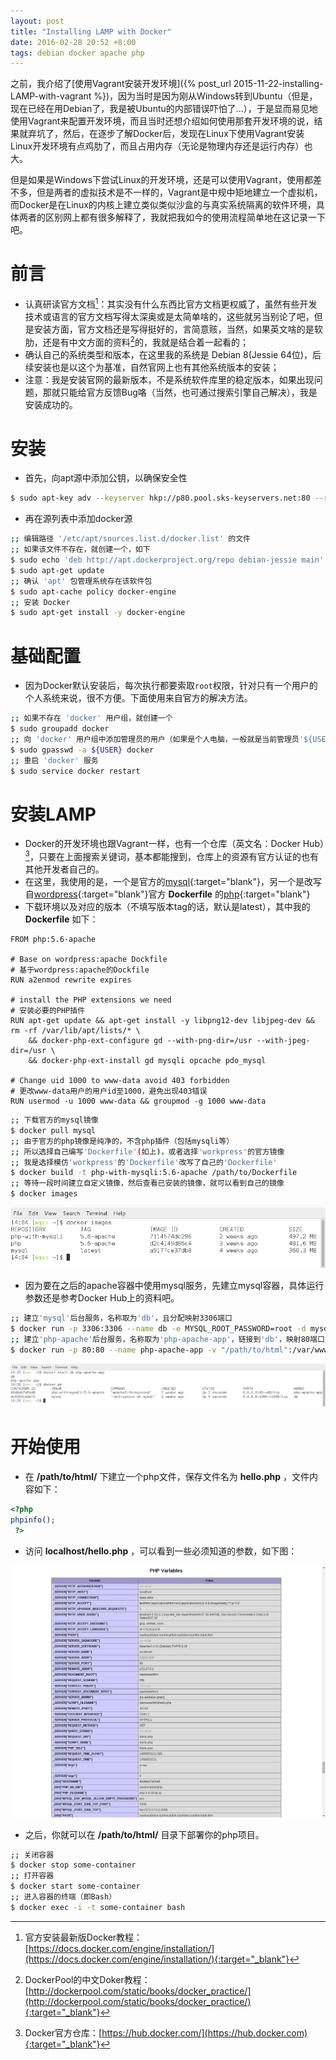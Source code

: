 ```yaml
---
layout: post
title: "Installing LAMP with Docker"
date: 2016-02-28 20:52 +8:00
tags: debian docker apache php
---
```


之前，我介绍了[使用Vagrant安装开发环境]({% post_url 2015-11-22-installing-LAMP-with-vagrant %})，因为当时是因为刚从Windows转到Ubuntu（但是，现在已经在用Debian了，我是被Ubuntu的内部错误吓怕了...），于是显而易见地使用Vagrant来配置开发环境，而且当时还想介绍如何使用那套开发环境的说，结果就弃坑了，然后，在逐步了解Docker后，发现在Linux下使用Vagrant安装Linux开发环境有点鸡肋了，而且占用内存（无论是物理内存还是运行内存）也大。    

但是如果是Windows下尝试Linux的开发环境，还是可以使用Vagrant，使用都差不多，但是两者的虚拟技术是不一样的，Vagrant是中规中矩地建立一个虚拟机，而Docker是在Linux的内核上建立类似类似沙盒的与真实系统隔离的软件环境，具体两者的区别网上都有很多解释了，我就把我如今的使用流程简单地在这记录一下吧。    

前言
====
* 认真研读官方文档[^official-doc]：其实没有什么东西比官方文档更权威了，虽然有些开发技术或语言的官方文档写得太深奥或是太简单啥的，这些就另当别论了吧，但是安装方面，官方文档还是写得挺好的，言简意赅，当然，如果英文啥的是软肋，还是有中文方面的资料[^dockerpool]的，我就是结合着一起看的；    
* 确认自己的系统类型和版本，在这里我的系统是 Debian 8(Jessie 64位)，后续安装也是以这个为基准，自然官网上也有其他系统版本的安装；    
* 注意：我是安装官网的最新版本，不是系统软件库里的稳定版本，如果出现问题，那就只能给官方反馈Bug咯（当然，也可通过搜索引擎自己解决），我是安装成功的。    

安装
====
* 首先，向apt源中添加公钥，以确保安全性    

``` bash
$ sudo apt-key adv --keyserver hkp://p80.pool.sks-keyservers.net:80 --recv-keys 58118E89F3A912897C070ADBF76221572C52609D
```

* 再在源列表中添加docker源    

``` bash
;; 编辑路径 '/etc/apt/sources.list.d/docker.list' 的文件
;; 如果该文件不存在，就创建一个，如下
$ sudo echo 'deb http://apt.dockerproject.org/repo debian-jessie main' > /etc/apt/sources.list.d/docker.list
$ sudo apt-get update
;; 确认 'apt' 包管理系统存在该软件包
$ sudo apt-cache policy docker-engine
;; 安装 Docker
$ sudo apt-get install -y docker-engine
```

基础配置
=======
* 因为Docker默认安装后，每次执行都要索取`root`权限，针对只有一个用户的个人系统来说，很不方便。下面使用来自官方的解决方法。  

``` bash
;; 如果不存在 'docker' 用户组，就创建一个
$ sudo groupadd docker
;; 向 'docker' 用户组中添加管理员的用户（如果是个人电脑，一般就是当前管理员'${USER}'）
$ sudo gpasswd -a ${USER} docker
;; 重启 'docker' 服务
$ sudo service docker restart
```

安装LAMP
========
* Docker的开发环境也跟Vagrant一样，也有一个仓库（英文名：Docker Hub）[^docker-hub]，只要在上面搜索关键词，基本都能搜到，仓库上的资源有官方认证的也有其他开发者自己的。    
* 在这里，我使用的是，一个是官方的[mysql](https://hub.docker.com/_/mysql/){:target="blank"}，另一个是改写自[wordpress](https://hub.docker.com/_/wordpress/){:target="blank"}官方 __Dockerfile__ 的[php](https://hub.docker.com/_/php/){:target="blank"}    
* 下载环境以及对应的版本（不填写版本tag的话，默认是latest），其中我的 __Dockerfile__ 如下：

```
FROM php:5.6-apache

# Base on wordpress:apache Dockfile
# 基于wordpress:apache的Dockfile
RUN a2enmod rewrite expires

# install the PHP extensions we need
# 安装必要的PHP插件
RUN apt-get update && apt-get install -y libpng12-dev libjpeg-dev && rm -rf /var/lib/apt/lists/* \
	&& docker-php-ext-configure gd --with-png-dir=/usr --with-jpeg-dir=/usr \
	&& docker-php-ext-install gd mysqli opcache pdo_mysql

# Change uid 1000 to www-data avoid 403 forbidden
# 更改www-data用户的用户id至1000，避免出现403错误
RUN usermod -u 1000 www-data && groupmod -g 1000 www-data
```

```bash
;; 下载官方的mysql镜像
$ docker pull mysql
;; 由于官方的php镜像是纯净的，不含php插件（包括mysqli等）
;; 所以选择自己编写'Dockerfile'(如上)，或者选择'workpress'的官方镜像
;; 我是选择模仿'workpress'的'Dockerfile'改写了自己的'Dockerfile'
$ docker build -t php-with-mysqli:5.6-apache /path/to/Dockerfile
;; 等待一段时间建立自定义镜像，然后查看已安装的镜像，就可以看到自己的镜像
$ docker images
```
![Docker镜像列表](/img/2016-02-28-000.png)

* 因为要在之后的apache容器中使用mysql服务，先建立mysql容器，具体运行参数还是参考Docker Hub上的资料吧。    

```bash
;; 建立'mysql'后台服务，名称取为'db'，且分配映射3306端口
$ docker run -p 3306:3306 --name db -e MYSQL_ROOT_PASSWORD=root -d mysql
;; 建立'php-apache'后台服务，名称取为'php-apache-app'，链接到'db'，映射80端口且挂载网站目录
$ docker run -p 80:80 --name php-apache-app -v "/path/to/html":/var/www/html --link db:mysql -d php-with-mysqli:5.6-apache
```
![Docker正在运行的容器](/img/2016-02-28-001.png)

开始使用
=======
* 在 __/path/to/html/__ 下建立一个php文件，保存文件名为 __hello.php__ ，文件内容如下：    

```php
<?php
phpinfo();
 ?>
```

* 访问 __localhost/hello.php__ ，可以看到一些必须知道的参数，如下图：

![PHP全局变量](/img/2016-02-28-002.png)

* 之后，你就可以在 __/path/to/html/__ 目录下部署你的php项目。

```bash
;; 关闭容器
$ docker stop some-container
;; 打开容器
$ docker start some-container
;; 进入容器的终端（即Bash）
$ docker exec -i -t some-container bash
```


[^official-doc]: 官方安装最新版Docker教程：[https://docs.docker.com/engine/installation/](https://docs.docker.com/engine/installation/){:target="_blank"}    
[^dockerpool]: DockerPool的中文Doker教程：[http://dockerpool.com/static/books/docker_practice/](http://dockerpool.com/static/books/docker_practice/){:target="_blank"}    
[^docker-hub]: Docker官方仓库：[https://hub.docker.com/](https://hub.docker.com){:target="_blank"}
